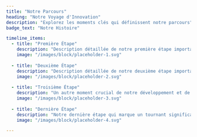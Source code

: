 ```yaml
---
title: "Notre Parcours"
heading: "Notre Voyage d'Innovation"
description: "Explorez les moments clés qui définissent notre parcours"
badge_text: "Notre Histoire"

timeline_items:
  - title: "Première Étape"
    description: "Description détaillée de notre première étape importante dans notre histoire."
    image: "/images/block/placeholder-1.svg"
  
  - title: "Deuxième Étape"
    description: "Description détaillée de notre deuxième étape importante et de son impact."
    image: "/images/block/placeholder-2.svg"
  
  - title: "Troisième Étape"
    description: "Un autre moment crucial de notre développement et de notre croissance."
    image: "/images/block/placeholder-3.svg"
  
  - title: "Dernière Étape"
    description: "Notre dernière étape qui marque un tournant significatif."
    image: "/images/block/placeholder-4.svg"

---
```



